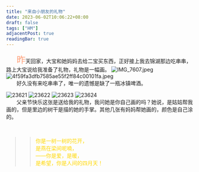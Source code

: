 ```yaml
---
title: "来自小朋友的礼物"
date: 2023-06-02T10:06:22+08:00
draft: false
tags: ["HM"]
adjacentPost: true
readingBar: true
---
```

&emsp;&emsp;<font size=5 color=#ffa07a>昨</font>天回家，大宝和她妈妈去给二宝买东西，正好接上我去锦湖那边吃串串，路上大宝说给我准备了礼物，礼物是一幅画。
![IMG_7607.jpeg](https://s2.loli.net/2023/06/01/OobuSGQrBqdDAEy.jpg)
![4f59fa3dfb7585ae55f2ff84c00101fa.jpeg](https://s2.loli.net/2023/06/01/p72nrcqd3XtBTo9.jpg)
<br>
&emsp;&emsp;好久没有来吃串串了，唯一的遗憾是缺了一瓶冰镇啤酒。
<br>

![23621](https://cdn.jsdelivr.net/gh/tosspi/mumu@main/uPic/23621.png)
![23622](https://cdn.jsdelivr.net/gh/tosspi/mumu@main/uPic/23622.png)
![23623](https://cdn.jsdelivr.net/gh/tosspi/mumu@main/uPic/23623.png)
![23624](https://cdn.jsdelivr.net/gh/tosspi/mumu@main/uPic/23624.png)
<br>
&emsp;&emsp;父亲节快乐这张是送给我的礼物，我问她是你自己画的吗？她说，是姑姑帮我画的，但是里边的树干是描的她的手掌。其他几张有妈妈帮她画的，颜色是自己涂的。<br>

<br>

> > <font color=#ffd700>你是一树一树的花开，<br>
> > 是燕在梁间呢喃，<br>
> > ——你是爱，是暖，<br>
> > 是希望，你是人间的四月天！</font><br>

